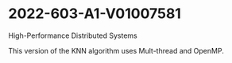 # 2022-603-A1-V01007581
High-Performance Distributed Systems

This version of the KNN algorithm uses Mult-thread and OpenMP.
